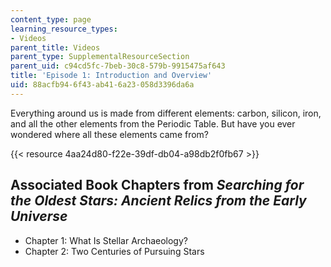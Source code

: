 ```yaml
---
content_type: page
learning_resource_types:
- Videos
parent_title: Videos
parent_type: SupplementalResourceSection
parent_uid: c94cd5fc-7beb-30c8-579b-9915475af643
title: 'Episode 1: Introduction and Overview'
uid: 88acfb94-6f43-ab41-6a23-058d3396da6a
---
```


Everything around us is made from different elements: carbon, silicon, iron, and all the other elements from the Periodic Table. But have you ever wondered where all these elements came from?

{{< resource 4aa24d80-f22e-39df-db04-a98db2f0fb67 >}}

Associated Book Chapters from _Searching for the Oldest Stars: Ancient Relics from the Early Universe_
------------------------------------------------------------------------------------------------------

*   Chapter 1: What Is Stellar Archaeology?
*   Chapter 2: Two Centuries of Pursuing Stars